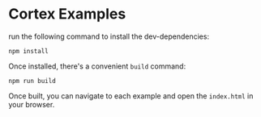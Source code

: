 # Cortex Examples

run the following command to install the dev-dependencies:
```
npm install
```

Once installed, there's a convenient `build` command:
```
npm run build
```

Once built, you can navigate to each example and open the `index.html` in your
browser.
